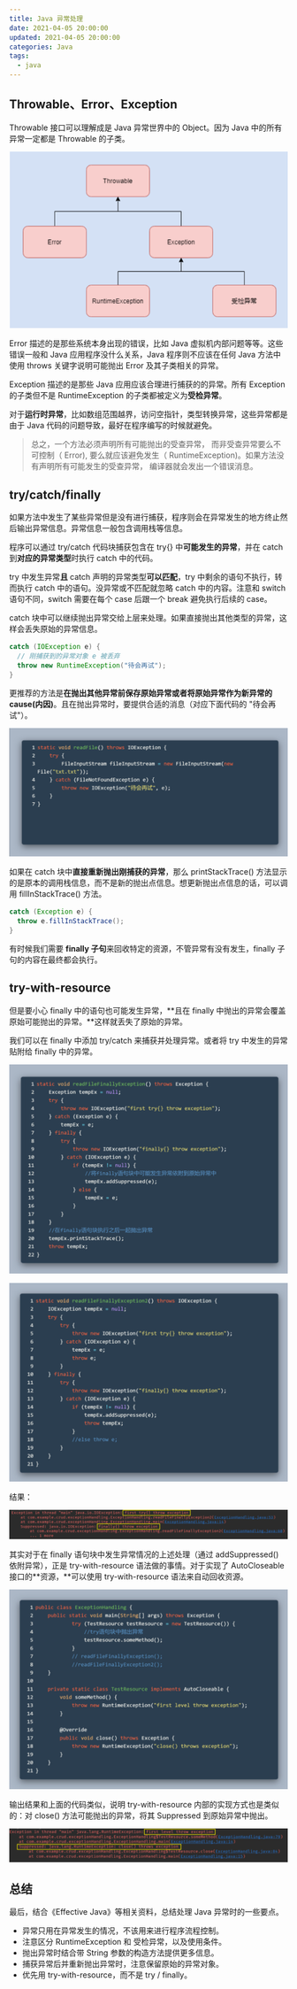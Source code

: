 ```yaml
---
title: Java 异常处理
date: 2021-04-05 20:00:00
updated: 2021-04-05 20:00:00
categories: Java
tags: 
  - java
---
```


## Throwable、Error、Exception

Throwable 接口可以理解成是 Java 异常世界中的 Object。因为 Java 中的所有异常一定都是 Throwable 的子类。

<!--more-->

![image-20210925115913274](Java-Exception/image-20210925115913274.png)


Error 描述的是那些系统本身出现的错误，比如 Java 虚拟机内部问题等等。这些错误一般和 Java 应用程序没什么关系，Java 程序则不应该在任何 Java 方法中使用 throws 关键字说明可能抛出 Error 及其子类相关的异常。

Exception 描述的是那些 Java 应用应该合理进行捕获的的异常。所有 Exception 的子类但不是 RuntimeException 的子类都被定义为**受检异常**。

对于**运行时异常**，比如数组范围越界，访问空指针，类型转换异常，这些异常都是由于 Java 代码的问题导致，最好在程序编写的时候就避免。

>总之，一个方法必须声明所有可能抛出的受查异常， 而非受查异常要么不可控制（ Error),
>要么就应该避免发生（ RuntimeException)。如果方法没有声明所有可能发生的受查异常， 编译器就会发出一个错误消息。

## try/catch/finally

如果方法中发生了某些异常但是没有进行捕获，程序则会在异常发生的地方终止然后输出异常信息。异常信息一般包含调用栈等信息。

程序可以通过 try/catch 代码块捕获包含在 try{} 中**可能发生的异常**，并在 catch 到**对应的异常类型**时执行 catch 中的代码。

try 中发生异常**且** catch 声明的异常类型**可以匹配**，try 中剩余的语句不执行，转而执行 catch 中的语句。没异常或不匹配就忽略 catch 中的内容。注意和 switch 语句不同，switch 需要在每个 case 后跟一个 break 避免执行后续的 case。

catch 块中可以继续抛出异常交给上层来处理。如果直接抛出其他类型的异常，这样会丢失原始的异常信息。

```java
catch (IOException e) {
  // 刚捕获到的异常对象 e 被丢弃
  throw new RuntimeException("待会再试");
}
```

更推荐的方法是**在抛出其他异常前保存原始异常或者将原始异常作为新异常的 cause(内因)**。且在抛出异常时，要提供合适的消息（对应下面代码的 "待会再试"）。

![image-20210925115943257](Java-Exception/image-20210925115943257.png)

如果在 catch 块中**直接重新抛出刚捕获的异常**，那么 printStackTrace() 方法显示的是原本的调用栈信息，而不是新的抛出点信息。想更新抛出点信息的话，可以调用 fillInStackTrace() 方法。

```java
catch (Exception e) {
  throw e.fillInStackTrace();
}
```

有时候我们需要 **finally 子句**来回收特定的资源，不管异常有没有发生，finally 子句的内容在最终都会执行。

## try-with-resource

但是要小心 finally 中的语句也可能发生异常，**且在 finally 中抛出的异常会覆盖原始可能抛出的异常。**这样就丢失了原始的异常。

我们可以在 finally 中添加 try/catch 来捕获并处理异常。或者将 try 中发生的异常贴附给 finally 中的异常。

![image-20210925120011394](Java-Exception/image-20210925120011394.png)

![image-20210925120030689](Java-Exception/image-20210925120030689.png)

结果：

![image-20210925120052598](Java-Exception/image-20210925120052598.png)

其实对于在 finally 语句块中发生异常情况的上述处理（通过 addSuppressed() 依附异常），正是 try-with-resource 语法做的事情。对于实现了 AutoCloseable 接口的**资源，**可以使用 try-with-resource 语法来自动回收资源。

![image-20210925120113611](Java-Exception/image-20210925120113611.png)

输出结果和上面的代码类似，说明 try-with-resource 内部的实现方式也是类似的：对 close() 方法可能抛出的异常，将其 Suppressed 到原始异常中抛出。

![image-20210925120128233](Java-Exception/image-20210925120128233.png)

## 总结

最后，结合《Effective Java》等相关资料，总结处理 Java 异常时的一些要点。

* 异常只用在异常发生的情况，不该用来进行程序流程控制。
* 注意区分 RuntimeException 和 受检异常，以及使用条件。
* 抛出异常时结合带 String 参数的构造方法提供更多信息。
* 捕获异常后并重新抛出异常时，注意保留原始的异常对象。
* 优先用 try-with-resource，而不是 try / finally。